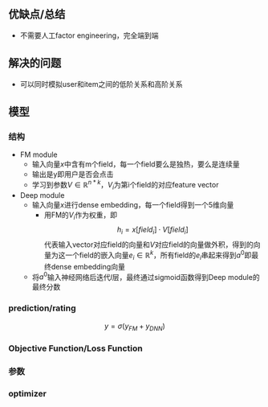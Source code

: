 ## 优缺点/总结
- 不需要人工factor engineering，完全端到端
## 解决的问题
- 可以同时模拟user和item之间的低阶关系和高阶关系
## 模型
### 结构
- FM module
  - 输入向量$x$中含有m个field，每一个field要么是独热，要么是连续量
  - 输出是y即用户是否会点击
  - 学习到参数$V\in \mathbb{R}^{n*k}$，$V_i$为第i个field的对应feature vector
- Deep module
  - 输入向量$x$进行dense embedding，每一个field得到一个5维向量
    - 用FM的$V_i$作为权重，即$$h_i = x[field_i]\cdot V[field_i]$$代表输入vector对应field的向量和$V$对应field的向量做外积，得到的向量为这一个field的嵌入向量$e_i\in \mathbb{R}^k$，所有field的$e_i$串起来得到$a^0$即最终dense embedding向量
  - 将$a^0$输入神经网络后迭代$l$层，最终通过sigmoid函数得到Deep module的最终分数
### prediction/rating
$$y = \sigma(y_{FM} + y_{DNN})$$
### Objective Function/Loss Function
### 参数
### optimizer